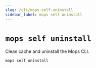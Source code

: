 ```yaml
---
slug: /cli/mops-self-uninstall
sidebar_label: mops self uninstall
---
```


# `mops self uninstall`

Clean cache and uninstall the Mops CLI.

```
mops self uninstall
```